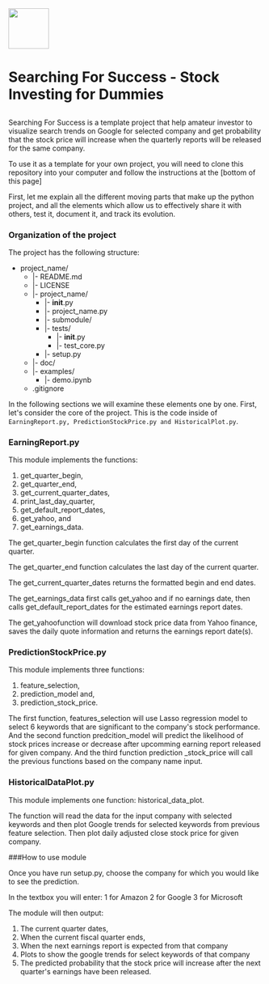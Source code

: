<img src="https://github.com/khyatiparekh/Data515_FinalProject/blob/master/logo.png" width="80">

# Searching For Success - Stock Investing for Dummies
## 

Searching For Success is a template project that help amateur investor to visualize search trends 
on Google for selected company and get probability that the stock price will increase when 
the quarterly reports will be released for the same company.

To use it as a template for your own project, you will need to clone this
repository into your computer and follow the instructions at the [bottom of this page]

First, let me explain all the different moving parts that make up the
python project, and all the elements which allow us to effectively
share it with others, test it, document it, and track its evolution.

### Organization of the  project

The project has the following structure:  
   * project_name/  
     * |- README.md  
     * |- LICENSE  
     * |- project_name/  
        * |- __init__.py  
        * |- project_name.py  
        * |- submodule/  
        * |- tests/  
           * |- __init__.py  
           * |- test_core.py  
        * |- setup.py   
      * |- doc/  
      * |- examples/  
           * |- demo.ipynb  
      * .gitignore  
     
In the following sections we will examine these elements one by one. First,
let's consider the core of the project. This is the code inside of
`EarningReport.py, PredictionStockPrice.py and HistoricalPlot.py`. 

### EarningReport.py

This module implements the functions: 

1) get_quarter_begin, 
2) get_quarter_end,
3) get_current_quarter_dates, 
4) print_last_day_quarter, 
5) get_default_report_dates, 
6) get_yahoo, and 
7) get_earnings_data.

The get_quarter_begin function calculates the first day of the current quarter.

The get_quarter_end function calculates the last day of the current quarter.

The get_current_quarter_dates returns the formatted begin and end dates.

The get_earnings_data first calls get_yahoo and if no earnings date, then calls get_default_report_dates for the estimated earnings report dates.

The get_yahoofunction will download stock price data from Yahoo finance, saves the daily quote information and returns the earnings report date(s).

### PredictionStockPrice.py

This module implements three functions: 
1) feature_selection,
2) prediction_model and, 
3) prediction_stock_price. 

The first function,
features_selection will use Lasso regression model to select
6 keywords that are significant to the company's stock performance.
And the second function predcition_model will predict the
likelihood of stock prices increase or decrease after upcomming
earning report released for given company. And the third function
prediction _stock_price will call the previous functions
based on the company name input.

### HistoricalDataPlot.py

This module implements one function: historical_data_plot.

The function will read the data for the input company with selected keywords and then plot Google trends for selected keywords from previous feature selection. 
Then plot daily adjusted close stock price for given company.

###How to use module

Once you have run setup.py, choose the company for which you would like to see the prediction.

In the textbox you will enter:
1 for Amazon
2 for Google
3 for Microsoft

The module will then output:
1) The current quarter dates, 
2) When the current fiscal quarter ends, 
3) When the next earnings report is expected from that company
4) Plots to show the google trends for select keywords of that company
5) The predicted probability that the stock price will increase after the next quarter's earnings have been released.
